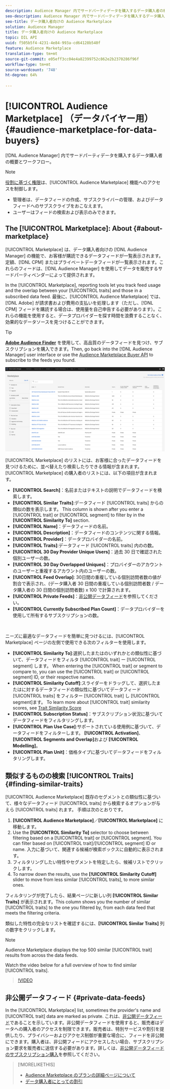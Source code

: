 ```yaml
---
description: Audience Manager 内でサードパーティデータを購入するデータ購入者の概要とワークフロー
seo-description: Audience Manager 内でサードパーティデータを購入するデータ購入者の概要とワークフロー
seo-title: データ購入者向けの Audience Marketplace
solution: Audience Manager
title: データ購入者向けの Audience Marketplace
topic: DIL API
uuid: f505b5f4-4231-4e84-993a-cd64128b540f
feature: Audience Marketplace
translation-type: tm+mt
source-git-commit: e05eff3cc04e4a82399752c862e2b2370286f96f
workflow-type: tm+mt
source-wordcount: '748'
ht-degree: 64%

---
```



# [!UICONTROL Audience Marketplace] （データバイヤー用） {#audience-marketplace-for-data-buyers}

[!DNL Audience Manager] 内でサードパーティデータを購入するデータ購入者の概要とワークフロー。

>[!NOTE]
>[役割に基づく権限](../../../reporting/reports-dashboard.md)は、[!UICONTROL Audience Marketplace] 機能へのアクセスを制御します。
>
>* 管理者は、データフィードの作成、サブスクライバーの管理、およびデータフィードへのサブスクライブをおこなえます。
>* ユーザーはフィードの検索および表示のみできます。


## The [!UICONTROL Marketplace]: About {#about-marketplace}

[!UICONTROL Marketplace] は、データ購入者向けの [!DNL Audience Manager] の機能で、お客様が購読できるデータフィードが一覧表示されます。定額、[!DNL CPM] またはプライベートデータフィードが一覧表示されます。これらのフィードは、[!DNL Audience Manager] を使用してデータを販売するサードパーティベンダーによって提供されます。

In the [!UICONTROL Marketplace], reporting tools let you track feed usage and the overlap between your [!UICONTROL traits] and those in a subscribed data feed. 最後に、[!UICONTROL Audience Marketplace] では、[!DNL Adobe] が請求書および費用の支払いを処理します（ただし、[!DNL CPM] フィードを購読する場合は、使用量を自己申告する必要があります）。これらの機能を使用すると、データプロバイダーを探す時間を浪費することなく、効果的なデータソースを見つけることができます。

>[!TIP]
>
>**[Adobe Audience Finder](https://www.adobe-audience-finder.com/)** を使用して、高品質のデータフィードを見つけ、サブスクリプションを購入できます。Then, go back into the [!DNL Audience Manager] user interface or use the [Audience Marketplace Buyer API](https://bank.demdex.com/portal/swagger/index.html#/Audience_Marketplace_Buyer_API) to subscribe to the feeds you found.

![buyer-marketplace-overview](assets/buyer-marketplace-overview.png)

[!UICONTROL Marketplace] のリストには、お客様に合ったデータフィードを見つけるために、並べ替えたり検索したりできる情報が含まれます。[!UICONTROL Marketplace] の購入者のリストには、以下の項目が含まれます。

* **[!UICONTROL Search]**：名前またはテキストの説明でデータフィードを検索します。
* **[!UICONTROL Similar Traits]**:データフィード [!UICONTROL traits] からの類似の数を表示します。 This column is shown after you enter a [!UICONTROL trait] or [!UICONTROL segment] to filter by in the **[!UICONTROL Similarity To]** section.
* **[!UICONTROL Name]**：データフィードの名前。
* **[!UICONTROL Description]**：データフィードのコンテンツに関する情報。
* **[!UICONTROL Provider]**：データプロバイダーの名前。
* **[!UICONTROL Traits]**:データフィード [!UICONTROL traits] 内のの数。
* **[!UICONTROL 30 Day Provider Unique Users]**：過去 30 日で確認された個別ユーザーの数。
* **[!UICONTROL 30 Day Overlapped Uniques]**：プロバイダーのアカウントのユーザーと重複するアカウント内のユーザーの数。
* **[!UICONTROL Feed Overlap]**: 30日間の重複している個別訪問者数の値が割合で表示され、(データ購入者 30 日間の重複している個別訪問者数 / データ購入者の 30 日間の個別訪問者数) x 100 で計算されます。
* **[!UICONTROL Private Feeds]**：[非公開データフィード](../../../features/audience-marketplace/marketplace-private-feeds.md)を参照してください。
* **[!UICONTROL Currently Subscribed Plan Count]**：データプロバイダーを使用して所有するサブスクリプションの数。

 

ニーズに最適なデータフィードを簡単に見つけるには、[!UICONTROL Marketplace] ページの左側で使用できる次のフィルターを使用します。

* **[!UICONTROL Similarity To]**:選択したまたはのいずれかとの類似性に基づいて、データフィードをフィルタ [!UICONTROL trait] ー [!UICONTROL segment] します。 When entering the [!UICONTROL trait] or segment to compare to, you can use the [!UICONTROL trait] or [!UICONTROL segment] ID, or their respective names.
* **[!UICONTROL Similarity Cutoff]**:スライダーをドラッグして、選択したまたはに対するデータフィードの類似性に基づいてデータフィード [!UICONTROL traits] をフィルター [!UICONTROL trait] し [!UICONTROL segment]ます。 To learn more about [!UICONTROL trait] similarity scores, see [Trait Similarity Score](../../segments/trait-recommendations.md#trait-similarity-score)
* **[!UICONTROL Subscription Status]**：サブスクリプション状況に基づいてデータフィードをフィルタリングします。
* **[!UICONTROL Plan Use Case]**:サポートされている使用例に基づいて、データフィードをフィルターします。 **[!UICONTROL Activation]**、 **[!UICONTROL Segments and Overlap]**&#x200B;および **[!UICONTROL Modelling]**。
* **[!UICONTROL Plan Unit]**：価格タイプに基づいてデータフィードをフィルタリングします。

## 類似するものの検索 [!UICONTROL Traits] {#finding-similar-traits}

[!UICONTROL Audience Marketplace] 既存のセグメントとの類似性に基づいて、様々なデータフィード [!UICONTROL traits] から検索するオプションが与えら [!UICONTROL traits] れます。 手順は次のとおりです。

1. **[!UICONTROL Audience Marketplace]**／**[!UICONTROL Marketplace]** に移動します。
2. Use the **[!UICONTROL Similarity To]** selector to choose between filtering based on a [!UICONTROL trait] or [!UICONTROL segment]. You can filter based on [!UICONTROL trait]/[!UICONTROL segment] ID or name. 入力に基づいて、関連する候補が検索ボックスに自動的に表示されます。
3. フィルタリングしたい特性やセグメントを特定したら、候補リストでクリックします。
4. To narrow down the results, use the **[!UICONTROL Similarity Cutoff]** slider to move from less similar [!UICONTROL traits], to more similar ones.

フィルタリングが完了したら、結果ページに新しい列 **[!UICONTROL Similar Traits]** が表示されます。This column shows you the number of similar [!UICONTROL traits] to the one you filtered by, from each data feed that meets the filtering criteria.

類似した特性の完全なリストを確認するには、**[!UICONTROL Similar Traits]** 列の数字をクリックします。

>[!NOTE]
>
> Audience Marketplace displays the top 500 similar [!UICONTROL trait] results from across the data feeds.

Watch the video below for a full overview of how to find similar [!UICONTROL traits].

>[!VIDEO](https://video.tv.adobe.com/v/29370/)

## 非公開データフィード {#private-data-feeds}

In the [!UICONTROL Marketplace] list, sometimes the provider&#39;s name and [!UICONTROL trait] data are marked as private. これは、[非公開データフィード](../../../features/audience-marketplace/marketplace-private-feeds.md)であることを示しています。非公開データフィードを使用すると、販売者はデータへの購入者のアクセスを制限できます。販売者は、特別サービスや割引を提供したり、プライバシーおよびアクセス制御が重要な場合に、フィードを非公開にできます。購入者は、非公開フィードにアクセスしたい場合、サブスクリプション要求を販売者に送信する必要があります。詳しくは、[非公開データフィードのサブスクリプション購入](../../../features/audience-marketplace/marketplace-data-buyers/marketplace-manage-subscriptions.md#subscript-private-data-feed)を参照してください。

>[!MORELIKETHIS]
>
>* [Audience Marketplace のプランの詳細ページについて](../../../features/audience-marketplace/marketplace-data-buyers/marketplace-manage-subscriptions.md#marketplace-buyer-details)
>* [データ購入者にとっての割引](../../../features/audience-marketplace/marketplace-data-buyers/marketplace-manage-subscriptions.md#buyer-discount)

